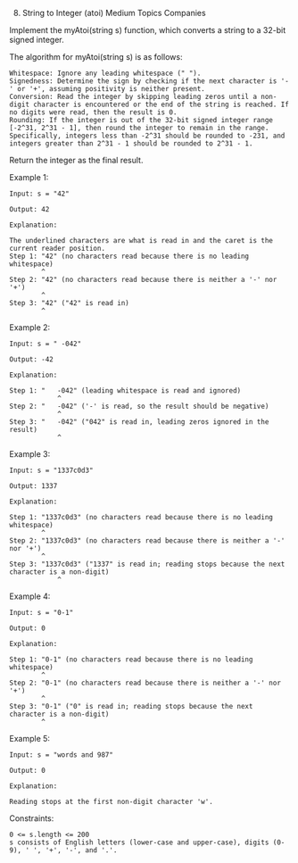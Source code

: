 8. String to Integer (atoi)
Medium
Topics
Companies

Implement the myAtoi(string s) function, which converts a string to a 32-bit signed integer.

The algorithm for myAtoi(string s) is as follows:

    Whitespace: Ignore any leading whitespace (" ").
    Signedness: Determine the sign by checking if the next character is '-' or '+', assuming positivity is neither present.
    Conversion: Read the integer by skipping leading zeros until a non-digit character is encountered or the end of the string is reached. If no digits were read, then the result is 0.
    Rounding: If the integer is out of the 32-bit signed integer range [-2^31, 2^31 - 1], then round the integer to remain in the range. Specifically, integers less than -2^31 should be rounded to -231, and integers greater than 2^31 - 1 should be rounded to 2^31 - 1.

Return the integer as the final result.

 

Example 1:

    Input: s = "42"

    Output: 42

    Explanation:

    The underlined characters are what is read in and the caret is the current reader position.
    Step 1: "42" (no characters read because there is no leading whitespace)
            ^
    Step 2: "42" (no characters read because there is neither a '-' nor '+')
            ^
    Step 3: "42" ("42" is read in)
            ^

Example 2:

    Input: s = " -042"

    Output: -42

    Explanation:

    Step 1: "   -042" (leading whitespace is read and ignored)
                ^
    Step 2: "   -042" ('-' is read, so the result should be negative)
                ^
    Step 3: "   -042" ("042" is read in, leading zeros ignored in the result)
                ^

Example 3:

    Input: s = "1337c0d3"

    Output: 1337

    Explanation:

    Step 1: "1337c0d3" (no characters read because there is no leading whitespace)
            ^
    Step 2: "1337c0d3" (no characters read because there is neither a '-' nor '+')
            ^
    Step 3: "1337c0d3" ("1337" is read in; reading stops because the next character is a non-digit)
                ^

Example 4:

    Input: s = "0-1"

    Output: 0

    Explanation:

    Step 1: "0-1" (no characters read because there is no leading whitespace)
            ^
    Step 2: "0-1" (no characters read because there is neither a '-' nor '+')
            ^
    Step 3: "0-1" ("0" is read in; reading stops because the next character is a non-digit)
            ^

Example 5:

    Input: s = "words and 987"

    Output: 0

    Explanation:

    Reading stops at the first non-digit character 'w'.

 

Constraints:

    0 <= s.length <= 200
    s consists of English letters (lower-case and upper-case), digits (0-9), ' ', '+', '-', and '.'.

